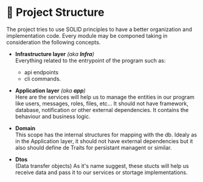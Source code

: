 # 🧬 Project Structure


The project tries to use SOLID principles to have a better organization and implementation code. Every module may be componed taking in consideration the following concepts.

- **Infrastructure layer** *(aka **Infra**)*   
Everything related to the entrypoint of the program such as: 
  - api endpoints
  - cli commands.

- **Application layer** *(aka **app**)*  
Here are the services will help us to manage the entities in our program like users, messages, roles, files, etc... It should not have framework, database, notification or other external dependencies. It contains the behaviour and business logic.

- **Domain**  
This scope has the internal structures for mapping with the db. Idealy as in the Application layer, it should not have external dependencies but it also should define de Traits for persistant managent or similar.

- **Dtos**  
(Data transfer objects) As it's name suggest, these stucts will help us receive data and pass it to our services or stortage implementations.

